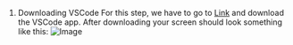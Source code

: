 1. Downloading VSCode
For this step, we have to go to [Link](https://code.visualstudio.com/) and download the VSCode app. After downloading your screen should look something like this: ![Image](http://anselvar/cse15l-lab-reports/vscode.png)
